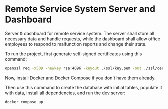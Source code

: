 # Remote Service System Server and Dashboard

Server & dashboard for remote service system. The server shall store all necessary data and handle requests, while the dashboard shall allow office employees to respond to malfunction reports and change their state.

To run the project, first generate self-signed certificates using this command:

```bash
openssl req -x509 -newkey rsa:4096 -keyout ./ssl/key.pem -out ./ssl/cert.pem -days 365
```

Now, install Docker and Docker Compose if you don't have them already.

Then use this command to create the database with initial tables, populate it with data, install all dependencies, and run the dev server:

```bash
docker compose up
```

